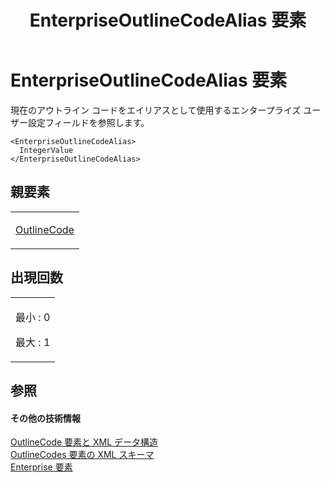 ﻿---
title: EnterpriseOutlineCodeAlias 要素
TOCTitle: EnterpriseOutlineCodeAlias 要素
ms:assetid: 48ef7cf9-4133-4dc3-9255-ecb8ee896754
ms:mtpsurl: https://msdn.microsoft.com/ja-jp/library/Bb968491(v=office.12)
ms:contentKeyID: 16736349
ms.date: 06/30/2008
mtps_version: v=office.12
ms.translationtype: HT
---

# EnterpriseOutlineCodeAlias 要素

現在のアウトライン コードをエイリアスとして使用するエンタープライズ ユーザー設定フィールドを参照します。

    <EnterpriseOutlineCodeAlias>
      IntegerValue
    </EnterpriseOutlineCodeAlias>

## 親要素

<table>
<colgroup>
<col style="width: 100%" />
</colgroup>
<tbody>
<tr class="odd">
<td><p><a href="outlinecode-element.md">OutlineCode</a></p></td>
</tr>
</tbody>
</table>


## 出現回数


<table>
<colgroup>
<col style="width: 100%" />
</colgroup>
<tbody>
<tr class="odd">
<td><p>最小 : 0</p>
<p>最大 : 1</p></td>
</tr>
</tbody>
</table>


## 参照

#### その他の技術情報

[OutlineCode 要素と XML データ構造](outlinecode-elements-and-xml-structure.md)  
[OutlineCodes 要素の XML スキーマ](xml-schema-for-the-outlinecodes-element.md)  
[Enterprise 要素](enterprise-element.md)


